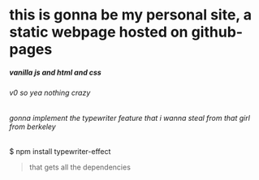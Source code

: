 # this is gonna be my personal site, a static webpage hosted on github-pages

##### vanilla js and html and css

###### v0 so yea nothing crazy

###### gonna implement the typewriter feature that i wanna steal from that girl from berkeley

$ npm install typewriter-effect

> that gets all the dependencies
